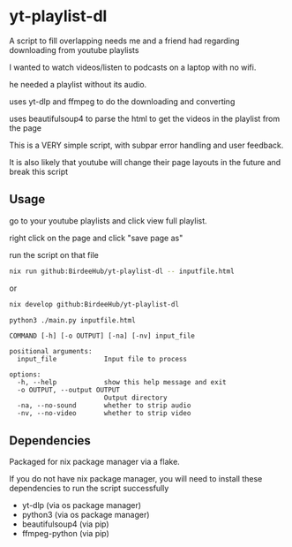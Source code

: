 # yt-playlist-dl

A script to fill overlapping needs me and a friend had regarding downloading from youtube playlists

I wanted to watch videos/listen to podcasts on a laptop with no wifi.

he needed a playlist without its audio.

uses yt-dlp and ffmpeg to do the downloading and converting

uses beautifulsoup4 to parse the html to get the videos in the playlist from the page

This is a VERY simple script, with subpar error handling and user feedback.

It is also likely that youtube will change their page layouts in the future and break this script

## Usage

go to your youtube playlists and click view full playlist.

right click on the page and click "save page as"

run the script on that file

```bash
nix run github:BirdeeHub/yt-playlist-dl -- inputfile.html
```

or

```bash
nix develop github:BirdeeHub/yt-playlist-dl

python3 ./main.py inputfile.html
```

```man
COMMAND [-h] [-o OUTPUT] [-na] [-nv] input_file

positional arguments:
  input_file            Input file to process

options:
  -h, --help            show this help message and exit
  -o OUTPUT, --output OUTPUT
                        Output directory
  -na, --no-sound       whether to strip audio
  -nv, --no-video       whether to strip video
```

## Dependencies

Packaged for nix package manager via a flake.

If you do not have nix package manager, you will need to install these dependencies to run the script successfully

- yt-dlp (via os package manager)
- python3 (via os package manager)
- beautifulsoup4 (via pip)
- ffmpeg-python (via pip)
